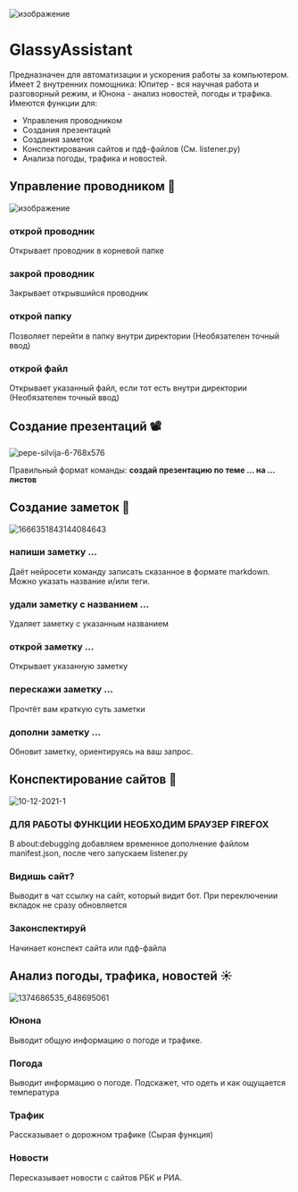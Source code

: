 ![изображение](https://github.com/user-attachments/assets/aaf70f38-0652-47c9-8aed-2a789fc222ba)
# GlassyAssistant
Предназначен для автоматизации и ускорения работы за компьютером. Имеет 2 внутренних помощника: Юпитер - вся научная работа и разговорный режим, и Юнона - анализ новостей, погоды и трафика. Имеются функции для:
- Управления проводником
- Создания презентаций
- Создания заметок
- Конспектирования сайтов и пдф-файлов (См. listener.py)
- Анализа погоды, трафика и новостей.

## Управление проводником 📂
![изображение](https://github.com/user-attachments/assets/fea3899a-dfeb-472c-92d3-ecdd9dd76c31)

### открой проводник
Открывает проводник в корневой папке
### закрой проводник
Закрывает открывшийся проводник
### открой папку
Позволяет перейти в папку внутри директории (Необязателен точный ввод)
### открой файл
Открывает указанный файл, если тот есть внутри директории (Необязателен точный ввод)

## Создание презентаций 📽️
![pepe-silvija-6-768x576](https://github.com/user-attachments/assets/141a3461-88f6-4b1f-a969-d59760f5da03)

Правильный формат команды: 
**создай презентацию по теме ... на ... листов**

## Создание заметок 📝
![1666351843144084643](https://github.com/user-attachments/assets/71dceb22-e610-460f-88a3-3fd7e02263e5)
### напиши заметку ...
Даёт нейросети команду записать сказанное в формате markdown. Можно указать название и/или теги.
### удали заметку с названием ...
Удаляет заметку с указанным названием
### открой заметку ...
Открывает указанную заметку
### перескажи заметку ...
Прочтёт вам краткую суть заметки
### дополни заметку ...
Обновит заметку, ориентируясь на ваш запрос.

## Конспектирование сайтов 📓
![10-12-2021-1](https://github.com/user-attachments/assets/6d2d7776-ba97-49a5-a0d8-fe415aa6e50c)
### **ДЛЯ РАБОТЫ ФУНКЦИИ НЕОБХОДИМ БРАУЗЕР FIREFOX**
В about:debugging добавляем временное дополнение файлом manifest.json, после чего запускаем listener.py

### Видишь сайт?
Выводит в чат ссылку на сайт, который видит бот. При переключении вкладок не сразу обновляется

### Законспектируй
Начинает конспект сайта или пдф-файла

## Анализ погоды, трафика, новостей ☀️
![1374686535_648695061](https://github.com/user-attachments/assets/74c392cc-7bfd-4d7b-aa22-893dd716ec1e)


### Юнона
Выводит общую информацию о погоде и трафике.

### Погода
Выводит информацию о погоде. Подскажет, что одеть и как ощущается температура

### Трафик
Рассказывает о дорожном трафике (Сырая функция)

### Новости
Пересказывает новости с сайтов РБК и РИА.
